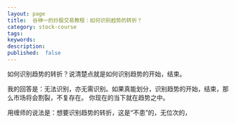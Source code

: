 ```yaml
---
layout: page
title:  谷神一的炒股交易教程：如何识别趋势的转折？
category: stock-course
tags:
keywords:
description:
published:  false
---
```


如何识别趋势的转折？说清楚点就是如何识别趋势的开始，结束。  

我的回答是：无法识别，亦无需识别。如果真能划分，识别趋势的开始，结束，那么市场将会割裂，不复存在。
你现在的当下就在趋势之中。

用缠师的说法是：想要识别趋势的转折，这是“不患”的，无位次的，
































